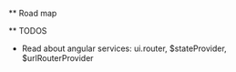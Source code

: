 ** Road map




** TODOS
- Read about angular services: ui.router, $stateProvider, $urlRouterProvider